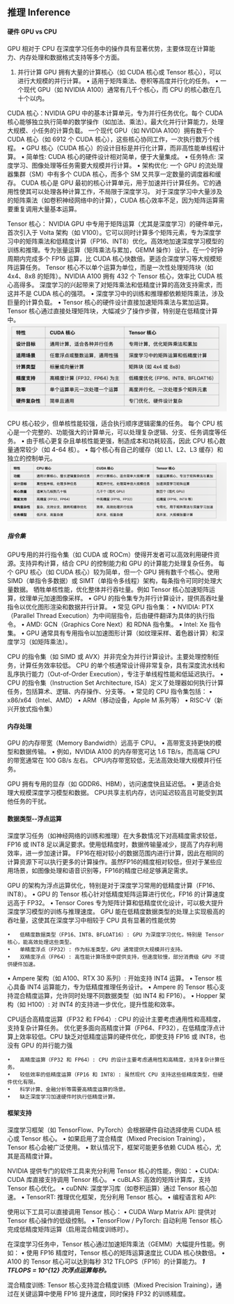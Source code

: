 ## 推理 Inference

#### 硬件 GPU vs CPU

GPU 相对于 CPU 在深度学习任务中的操作具有显著优势，主要体现在计算能力、内存处理和数据格式支持等多个方面。
1. 并行计算
GPU 拥有大量的计算核心（如 CUDA 核心或 Tensor 核心），可以进行大规模的并行计算。
	•	适用于矩阵乘法、卷积等高度并行化的任务。
	•	一个现代 GPU（如 NVIDIA A100）通常有几千个核心，而 CPU 的核心数在几十个以内。

CUDA 核心：NVIDIA GPU 中的基本计算单元，专为并行任务优化。每个 CUDA 核心能够独立执行简单的数学操作（如加法、乘法）。最大化并行计算能力，处理大规模、小任务的计算负载。
一个现代 GPU（如 NVIDIA A100）拥有数千个 CUDA 核心（如 6912 个 CUDA 核心），这些核心协同工作，一次执行数万个线程。
•	GPU 核心（CUDA 核心）的设计目标是并行化计算，而非高性能单线程计算。
	•	简单性: CUDA 核心的硬件设计相对简单，便于大量集成。
	•	任务特点: 深度学习、图像处理等任务需要大规模并行计算。
	•	架构优化: 一个 GPU 的流处理器集群（SM）中有多个 CUDA 核心，而多个 SM 又共享一定数量的调度器和缓存。
CUDA 核心是 GPU 最初的核心计算单元，用于加速并行计算任务。它的通用性使其可以处理各种计算工作，不局限于深度学习。
对于深度学习中大量涉及的矩阵乘法（如卷积神经网络中的计算），CUDA 核心效率不足，因为矩阵运算需要重复调用大量基本运算。

Tensor 核心： NVIDIA GPU 中专用于矩阵运算（尤其是深度学习）的硬件单元，首次引入于 Volta 架构（如 V100）。它可以同时计算多个矩阵元素，专为深度学习中的矩阵乘法和低精度计算（FP16、INT8）优化。高效地加速深度学习模型的训练和推理。专为张量运算（矩阵乘法与累加，GEMM 操作）设计。在一个时钟周期内完成多个 FP16 运算，比 CUDA 核心快数倍。更适合深度学习等大规模矩阵运算任务。
Tensor 核心不以单个运算为单位，而是一次性处理矩阵块（如 4x4、8x8 的矩阵）。NVIDIA A100 拥有 432 个 Tensor 核心，效率比 CUDA 核心高得多。
深度学习的兴起带来了对矩阵乘法和低精度计算的高效支持需求，而这并不是 CUDA 核心的强项。
	•	深度学习中的训练和推理都依赖矩阵乘法，涉及巨量的计算负载。
	•	Tensor 核心的硬件设计直接加速矩阵乘法与累加运算。
Tensor 核心通过直接处理矩阵块，大幅减少了操作步骤，特别是在低精度计算中。
![](./推理概念澄清/cuda_vs_tensor.png)

CPU 核心较少，但单核性能较强，适合执行顺序逻辑密集的任务。
每个 CPU 核心是一个完整的、功能强大的计算单元，可以处理复杂逻辑、分支、任务调度等任务。
•	由于核心更复杂且单核性能更强，制造成本和功耗较高，因此 CPU 核心数量通常较少（如 4-64 核）。
•	每个核心有自己的缓存（如 L1、L2、L3 缓存）和独立的控制单元。
![](./推理概念澄清/cpu_vs_gpu.png)

##### 指令集
GPU专用的并行指令集（如 CUDA 或 ROCm）使得开发者可以高效利用硬件资源。支持异构计算，结合 CPU 的控制能力和 GPU 的计算能力处理复杂任务。
每个 GPU 核心（如 CUDA 核心）较为简单，但一个 GPU 拥有数千个核心。使用 SIMD（单指令多数据）或 SIMT（单指令多线程）架构，每条指令可同时处理大量数据。
牺牲单核性能，优化整体并行吞吐量。例如 Tensor 核心加速矩阵运算，纹理单元加速图像采样。
•	GPU 的指令集专为并行计算设计，提供高吞吐量指令以优化图形渲染和数据并行计算。
	•	常见 GPU 指令集：
	•	NVIDIA: PTX（Parallel Thread Execution）为中间层指令，后由硬件翻译为具体的执行指令。
	•	AMD: GCN（Graphics Core Next）和 RDNA 指令集。
	•	Intel: Xe 指令集。
	•	GPU 通常具有专用指令以加速图形计算（如纹理采样、着色器计算）和深度学习（如矩阵乘法）。


CPU 的指令集（如 SIMD 或 AVX）并非完全为并行计算设计。主要处理控制任务，计算任务效率较低。
CPU 的单个核通常设计得非常复杂，具有深度流水线和乱序执行能力（Out-of-Order Execution），专注于单线程性能和低延迟执行。
•	CPU 的指令集（Instruction Set Architecture, ISA）定义了处理器如何执行计算任务，包括算术、逻辑、内存操作、分支等。
	•	常见的 CPU 指令集包括：
	•	x86/x64（Intel、AMD）
	•	ARM（移动设备，Apple M 系列等）
	•	RISC-V（新兴开放式指令集）

#### 内存处理
GPU 的内存带宽（Memory Bandwidth）远高于 CPU。
	•	高带宽支持更快的模型和数据传输。
	•	例如，NVIDIA A100 的内存带宽可达 1.6 TB/s，而高端 CPU 的带宽通常在 100 GB/s 左右。
CPU内存带宽较低，无法高效处理大规模并行任务。

GPU 拥有专用的显存（如 GDDR6、HBM），访问速度快且延迟低。
	•	更适合处理大规模深度学习模型和数据。
CPU共享主机内存，访问延迟较高且可能受到其他任务的干扰。

#### 数据类型--浮点运算

深度学习任务（如神经网络的训练和推理）在大多数情况下对高精度需求较低，FP16 或 INT8 足以满足要求。使用低精度时，数据传输量减少，提高了内存利用效率，进一步加速计算。
FP16在相对较小的数据范围内进行计算，因此在相同的计算资源下可以执行更多的计算操作。虽然FP16的精度相对较低，但对于某些应用场景，如图像处理和语音识别等，FP16的精度已经足够满足需求。

GPU 的架构为浮点运算优化，特别是对于深度学习常用的低精度计算（FP16、INT8）。
    •	GPU 的 Tensor 核心针对低精度矩阵运算进行优化，FP16 的计算速度远高于 FP32。
	•	Tensor Cores 专为矩阵计算和低精度优化设计，可以极大提升深度学习模型的训练与推理速度。
GPU 能在低精度数据类型的处理上实现极高的吞吐量，这使其在深度学习中相较于 CPU 具有显著的性能优势

	•	低精度数据类型（FP16、INT8、BFLOAT16）: GPU 为深度学习优化，特别是 Tensor 核心，能高效处理这些类型。
	•	单精度浮点（FP32）: 作为标准类型，GPU 通常提供大规模并行支持。
	•	双精度浮点（FP64）: 高性能计算场景中提供支持，但速度较慢，部分消费级 GPU 不提供硬件加速。

•	Ampere 架构（如 A100、RTX 30 系列）: 开始支持 INT4 运算。
	•	Tensor 核心具备 INT4 运算能力，专为低精度推理任务设计。
	•	Ampere 的 Tensor 核心支持混合精度运算，允许同时处理不同数据类型（如 INT4 和 FP16）。
	•	Hopper 架构（如 H100）: 对 INT4 的支持进一步优化，提升性能和效率。

CPU适合高精度运算（FP32 和 FP64）: CPU 的设计主要考虑通用性和高精度，支持复杂计算任务。 
优化更多面向高精度计算（FP64、FP32），在低精度浮点计算上效率较低。CPU 缺乏对低精度运算的硬件优化，即使支持 FP16 或 INT8，也没有 GPU 的并行能力强

	•	高精度运算（FP32 和 FP64）: CPU 的设计主要考虑通用性和高精度，支持复杂计算任务。
	•	较低效率的低精度运算（FP16 和 INT8）: 虽然现代 CPU 支持这些低精度类型，但硬件优化有限。
    •	科学计算、金融分析等需要高精度运算的场景。
	•	缺乏深度学习加速硬件时执行低精度计算。

####  框架支持

深度学习框架（如 TensorFlow、PyTorch）会根据硬件自动选择使用 CUDA 核心或 Tensor 核心。
	•	如果启用了混合精度（Mixed Precision Training），Tensor 核心会被广泛使用。
	•	默认情况下，框架可能更多依赖 CUDA 核心，尤其是高精度计算。

NVIDIA 提供专门的软件工具来充分利用 Tensor 核心的性能，例如：
	•	CUDA: CUDA 库直接支持调用 Tensor 核心。
	•	cuBLAS: 高效的矩阵计算库，支持 Tensor 核心优化。
	•	cuDNN: 深度学习库（如卷积运算）通过 Tensor 核心加速。
	•	TensorRT: 推理优化框架，充分利用 Tensor 核心。
	•	编程语言和 API:

使用以下工具可以直接调用 Tensor 核心：
	•	CUDA Warp Matrix API: 提供对 Tensor 核心操作的低级控制。
	•	TensorFlow / PyTorch: 自动利用 Tensor 核心完成低精度矩阵运算（启用混合精度训练时）。

在深度学习任务中，Tensor 核心通过加速矩阵乘法（GEMM）大幅提升性能。例如：
	•	使用 FP16 精度时，Tensor 核心的矩阵运算速度比 CUDA 核心快数倍。
	•	A100 的 Tensor 核心可以达到每秒 312 TFLOPS（FP16）的计算能力。
***1 TFLOPS = 10^{12} 次浮点运算每秒。***

混合精度训练:
Tensor 核心支持混合精度训练（Mixed Precision Training），通过在关键运算中使用 FP16 提升速度，同时保持 FP32 的训练精度。